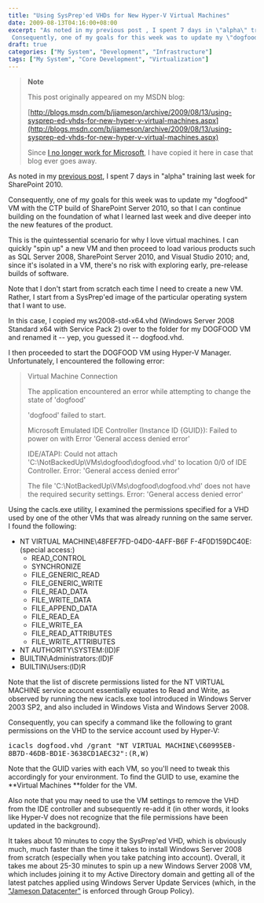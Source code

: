 ```yaml
---
title: "Using SysPrep'ed VHDs for New Hyper-V Virtual Machines"
date: 2009-08-13T04:16:00+08:00
excerpt: "As noted in my previous post , I spent 7 days in \"alpha\" training last week for SharePoint 2010. 
 Consequently, one of my goals for this week was to update my \"dogfood\" VM with the CTP build of SharePoint Server 2010, so that I can continue building..."
draft: true
categories: ["My System", "Development", "Infrastructure"]
tags: ["My System", "Core Development", "Virtualization"]
---
```


> **Note**
> 
> 
> 	This post originally appeared on my MSDN blog:  
>   
> 
> 
> [http://blogs.msdn.com/b/jjameson/archive/2009/08/13/using-sysprep-ed-vhds-for-new-hyper-v-virtual-machines.aspx](http://blogs.msdn.com/b/jjameson/archive/2009/08/13/using-sysprep-ed-vhds-for-new-hyper-v-virtual-machines.aspx)
> 
> 
> Since
> 	[I no longer work for Microsoft](/blog/jjameson/archive/2011/09/02/last-day-with-microsoft.aspx), I have copied it here in case that blog 
> 	ever goes away.


As noted in my [previous 
post](/blog/jjameson/archive/2009/08/13/sharepoint-2010-sneak-peek.aspx), I spent 7 days in "alpha" training last week for SharePoint 2010.

Consequently, one of my goals for this week was to update my "dogfood" VM with  the CTP build of SharePoint Server 2010, so that I can continue building on the  foundation of what I learned last week and dive deeper into the new features of  the product.

This is the quintessential scenario for why I love virtual machines. I can quickly  "spin up" a new VM and then proceed to load various products such as SQL Server  2008, SharePoint Server 2010, and Visual Studio 2010; and, since it's isolated in  a VM, there's no risk with exploring early, pre-release builds of software.

Note that I don't start from scratch each time I need to create a new VM. Rather,  I start from a SysPrep'ed image of the particular operating system that I want to  use.

In this case, I copied my ws2008-std-x64.vhd (Windows Server 2008 Standard x64  with Service Pack 2) over to the folder for my DOGFOOD VM and renamed it -- yep,  you guessed it -- dogfood.vhd.

I then proceeded to start the DOGFOOD VM using Hyper-V Manager. Unfortunately,  I encountered the following error:


> Virtual Machine Connection
> 
> The application encountered an error while attempting to change the state of 
> 'dogfood'
> 
> 'dogfood' failed to start.
> 
> Microsoft Emulated IDE Controller (Instance ID {GUID}): Failed to power on with 
> Error 'General access denied error'
> 
> IDE/ATAPI: Could not attach 'C:\NotBackedUp\VMs\dogfood\dogfood.vhd' to location 
> 0/0 of IDE Controller. Error: 'General access denied error'
> 
> The file 'C:\NotBackedUp\VMs\dogfood\dogfood.vhd' does not have the required 
> security settings. Error: 'General access denied error'


Using the cacls.exe utility, I examined the permissions specified for a VHD used  by one of the other VMs that was already running on the same server. I found the  following:

- NT VIRTUAL MACHINE\48FEF7FD-04D0-4AFF-B6F F-4F0D159DC40E:(special access:)
    - READ\_CONTROL
    - SYNCHRONIZE
    - FILE\_GENERIC\_READ
    - FILE\_GENERIC\_WRITE
    - FILE\_READ\_DATA
    - FILE\_WRITE\_DATA
    - FILE\_APPEND\_DATA
    - FILE\_READ\_EA
    - FILE\_WRITE\_EA
    - FILE\_READ\_ATTRIBUTES
    - FILE\_WRITE\_ATTRIBUTES
- NT AUTHORITY\SYSTEM:(ID)F
- BUILTIN\Administrators:(ID)F
- BUILTIN\Users:(ID)R


Note that the list of discrete permissions listed for the NT VIRTUAL MACHINE  service account essentially equates to Read and Write, as observed by running the  new icacls.exe tool introduced in Windows Server 2003 SP2, and also included in  Windows Vista and Windows Server 2008.

Consequently, you can specify a command like the following to grant permissions  on the VHD to the service account used by Hyper-V:

<kbd>icacls dogfood.vhd /grant "NT VIRTUAL MACHINE\C60995EB-8B7D-46DB-BD1E-3638CD1AEC32":(R,W)</kbd>

Note that the GUID varies with each VM, so you'll need to tweak this accordingly  for your environment. To find the GUID to use, examine the **Virtual Machines**folder for the VM.

Also note that you may need to use the VM settings to remove the VHD from the  IDE controller and subsequently re-add it (in other words, it looks like Hyper-V  does not recognize that the file permissions have been updated in the background).

It takes about 10 minutes to copy the SysPrep'ed VHD, which is obviously much,  much faster than the time it takes to install Windows Server 2008 from scratch (especially  when you take patching into account). Overall, it takes me about 25-30 minutes to  spin up a new Windows Server 2008 VM, which includes joining it to my Active Directory  domain and getting all of the latest patches applied using Windows Server Update  Services (which, in the ["Jameson 
Datacenter"](/blog/jjameson/archive/2009/09/14/the-jameson-datacenter.aspx) is enforced through Group Policy).

